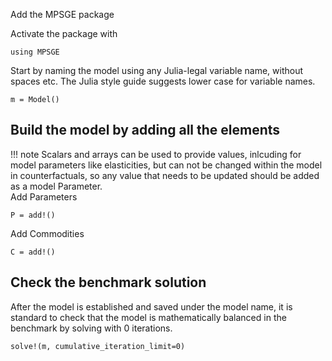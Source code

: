 Add the MPSGE package <p>
Activate the package with 
```
using MPSGE
```
Start by naming the model using any Julia-legal variable name, without spaces etc. The Julia style guide suggests lower case for variable names.
``` 
m = Model()
```
## Build the model by adding all the elements
!!! note
Scalars and arrays can be used to provide values, inlcuding for model parameters like elasticities, but can not be changed within the model in counterfactuals, so any value that needs to be updated should be added as a model Parameter.<br>
Add Parameters <br>
```
P = add!()
```
Add Commodities
```
C = add!()
```

## Check the benchmark solution
After the model is established and saved under the model name, it is standard to check that the model is mathematically balanced in the benchmark by solving with 0 iterations.
```
solve!(m, cumulative_iteration_limit=0)
```